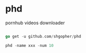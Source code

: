 # phd
pornhub videos downloader

```go

go get -u github.com/shgopher/phd

phd -name xxx -num 10
```
